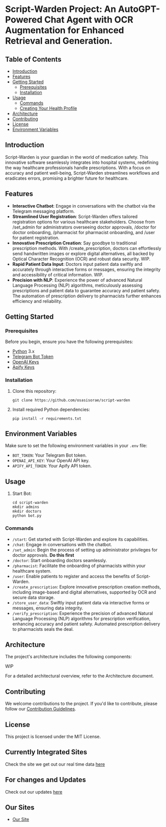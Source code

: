# Script-Warden Project: An AutoGPT-Powered Chat Agent with OCR Augmentation for Enhanced Retrieval and Generation.

## Table of Contents
- [Introduction](#introduction)
- [Features](#features)
- [Getting Started](#getting-started)
  - [Prerequisites](#prerequisites)
  - [Installation](#installation)
- [Usage](#usage)
  - [Commands](#commands)
  - [Creating Your Health Profile](#creating-your-health-profile)
- [Architecture](#architecture)
- [Contributing](#contributing)
- [License](#license)
- [Environment Variables](#environment-variables)

## Introduction
Script-Warden is your guardian in the world of medication safety. This innovative software seamlessly integrates into hospital systems, redefining the way healthcare professionals handle prescriptions. With a focus on accuracy and patient well-being, Script-Warden streamlines workflows and eradicates errors, promising a brighter future for healthcare.

## Features 

- **Interactive Chatbot**: Engage in conversations with the chatbot via the Telegram messaging platform.
- **Streamlined User Registration**: Script-Warden offers tailored registration options for various healthcare stakeholders. Choose from /set_admin for administrators overseeing doctor approvals, /doctor for doctor onboarding, /pharmacist for pharmacist onboarding, and /user for patient registration.
- **Innovative Prescription Creation**: Say goodbye to traditional prescription methods. With /create_prescription, doctors can effortlessly send handwritten images or explore digital alternatives, all backed by Optical Character Recognition (OCR) and robust data security. WIP.
- **Rapid Patient Data Input**: Doctors input patient data swiftly and accurately through interactive forms or messages, ensuring the integrity and accessibility of critical information. WIP.
- **Precision with NLP**: Experience the power of advanced Natural Language Processing (NLP) algorithms, meticulously assessing prescriptions and patient data to guarantee accuracy and patient safety. The automation of prescription delivery to pharmacists further enhances efficiency and reliability.

## Getting Started
### Prerequisites
Before you begin, ensure you have the following prerequisites:
- [Python](https://www.python.org/) 3.x
- [Telegram Bot Token](https://www.freecodecamp.org/news/how-to-create-a-telegram-bot-using-python/)
- [OpenAI Keys](https://www.howtogeek.com/885918/how-to-get-an-openai-api-key/)
- [Apify Keys](https://docs.apify.com/platform/integrations/api)


### Installation
1. Clone this repository:
   ```shell
   git clone https://github.com/osasisorae/script-warden
   ```

2. Install required Python dependencies:
    ```shell
    pip install -r requirements.txt
    ```
## Environment Variables
Make sure to set the following environment variables in your `.env` file:

- `BOT_TOKEN`: Your Telegram Bot token.
- `OPENAI_API_KEY`: Your OpenAI API key.
- `APIFY_API_TOKEN`: Your Apify API token.

## Usage
1. Start Bot:
    ```shell
    cd script-warden
    mkdir admins
    mkdir doctors
    python bot.py
    ```

### Commands
- `/start`: Get started with Script-Warden and explore its capabilities.
- `/chat`: Engage in conversations with the chatbot.
- `/set_admin`: Begin the process of setting up administrator privileges for doctor approvals. **Do this first**
- `/doctor`: Start onboarding doctors seamlessly.
- `/pharmacist`: Facilitate the onboarding of pharmacists within your healthcare system.
- `/user`: Enable patients to register and access the benefits of Script-Warden.
- `/create_prescription`: Explore innovative prescription creation methods, including image-based and digital alternatives, supported by OCR and secure data storage.
- `/store_user_data`: Swiftly input patient data via interactive forms or messages, ensuring data integrity.
- `/verify_prescription`: Experience the precision of advanced Natural Language Processing (NLP) algorithms for prescription verification, enhancing accuracy and patient safety. Automated prescription delivery to pharmacists seals the deal.

## Architecture
The project's architecture includes the following components:

WIP

For a detailed architectural overview, refer to the Architecture document.

## Contributing
We welcome contributions to the project. If you'd like to contribute, please follow our [Contribution Guidelines](CONTRIBUTING.md).

## License
This project is licensed under the MIT License.


## Currently Integrated Sites
Check the site we get out our real time data [here](SITES.md)

## For changes and Updates
Check out our updates [here](UPDATES.md)

## Our Sites
- [Our Site](https://script-warden.framer.ai/)
